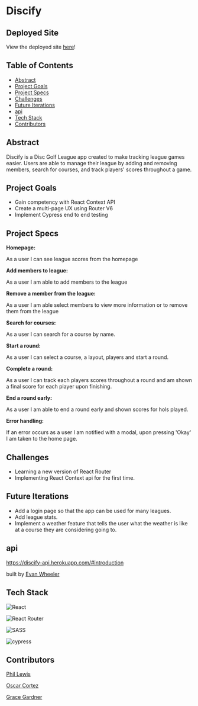 # Discify

## Deployed Site

View the deployed site [here]()!

## Table of Contents   

- [Abstract](#abstract)
- [Project Goals](#project-goals)
- [Project Specs](#project-specs)
- [Challenges](#challenges)
- [Future Iterations](#future-iterations)
- [api](#api)
- [Tech Stack](#tech-stack)
- [Contributors](#contributors)

## Abstract

Discify is a Disc Golf League app created to make tracking league games easier. Users are able to manage their league by adding and removing members, search for courses, and track players' scores throughout a game. 


## Project Goals

- Gain competency with React Context API
- Create a multi-page UX using Router V6
- Implement Cypress end to end testing


## Project Specs


**Homepage:**

As a user I can see league scores from the homepage

**Add members to league:**

As a user I am able to add members to the league

**Remove a member from the league:**

As a user I am able select members to view more information or to remove them from the league

**Search for courses:**

As a user I can search for a course by name.

**Start a round:**

As a user I can select a course, a layout, players and start a round.

**Complete a round:**

As a user I can track each players scores throughout a round and am shown a final score for each player upon finishing.

**End a round early:**

As a user I am able to end a round early and shown scores for hols played.

**Error handling:**

If an error occurs as a user I am notified with a modal, upon pressing 'Okay' I am taken to the home page.


## Challenges

- Learning a new version of React Router
- Implementing React Context api for the first time.

## Future Iterations

- Add a login page so that the app can be used for many leagues.
- Add league stats.
- Implement a weather feature that tells the user what the weather is like at a course they are considering going to.

## api
https://discify-api.herokuapp.com/#introduction

built by [Evan Wheeler](https://github.com/anon0mys)

## Tech Stack

![React](https://img.shields.io/badge/react-%2320232a.svg?style=for-the-badge&logo=react&logoColor=%2361DAFB)

![React Router](https://img.shields.io/badge/React_Router-CA4245?style=for-the-badge&logo=react-router&logoColor=white)

![SASS](https://img.shields.io/badge/SASS-hotpink.svg?style=for-the-badge&logo=SASS&logoColor=white)

![cypress](https://img.shields.io/badge/-cypress-%23E5E5E5?style=for-the-badge&logo=cypress&logoColor=058a5e)

## Contributors

[Phil Lewis](https://github.com/philalewis)

[Oscar Cortez](https://github.com/oacortez)

[Grace Gardner](https://github.com/GraceGardner)
